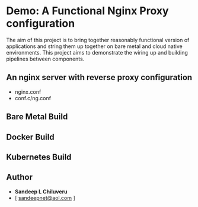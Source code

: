 # Demo: A Functional Nginx Proxy configuration

The aim of this project is to bring together reasonably functional version of applications and string them up together on bare metal and cloud native environments. This project aims to demonstrate the wiring up and building pipelines between components.


## An nginx server with reverse proxy configuration
- nginx.conf
- conf.c/ng.conf


## Bare Metal Build


## Docker Build


## Kubernetes Build

## Author

* **Sandeep L Chiluveru** 
* [ sandeepnet@aol.com ]

